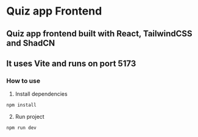 # Quiz app Frontend

## Quiz app frontend built with React, TailwindCSS and ShadCN

## It uses Vite and runs on port 5173

### How to use

1. Install dependencies

```bash
npm install
```

2. Run project

```bash
npm run dev
```
